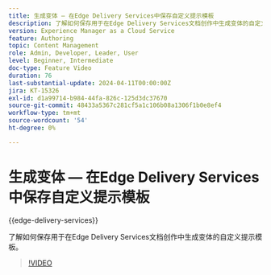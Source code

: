 ```yaml
---
title: 生成变体 — 在Edge Delivery Services中保存自定义提示模板
description: 了解如何保存用于在Edge Delivery Services文档创作中生成变体的自定义提示模板。
version: Experience Manager as a Cloud Service
feature: Authoring
topic: Content Management
role: Admin, Developer, Leader, User
level: Beginner, Intermediate
doc-type: Feature Video
duration: 76
last-substantial-update: 2024-04-11T00:00:00Z
jira: KT-15326
exl-id: d1a99714-b984-44fa-826c-125d3dc37670
source-git-commit: 48433a5367c281cf5a1c106b08a1306f1b0e8ef4
workflow-type: tm+mt
source-wordcount: '54'
ht-degree: 0%

---
```


# 生成变体 — 在Edge Delivery Services中保存自定义提示模板

{{edge-delivery-services}}

了解如何保存用于在Edge Delivery Services文档创作中生成变体的自定义提示模板。

>[!VIDEO](https://video.tv.adobe.com/v/3437519/?learn=on&captions=chi_hans)


